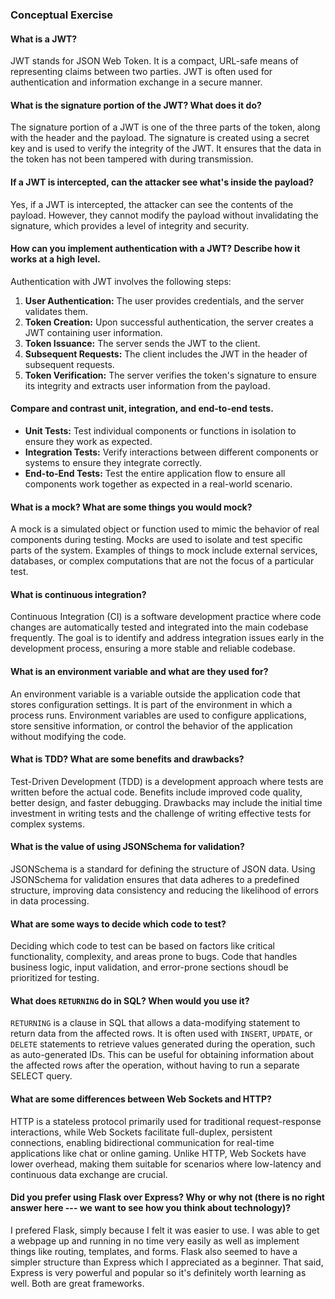 ### Conceptual Exercise

#### What is a JWT?

JWT stands for JSON Web Token. It is a compact, URL-safe means of representing claims between two parties. JWT is often used for authentication and information exchange in a secure manner.

#### What is the signature portion of the JWT? What does it do?

The signature portion of a JWT is one of the three parts of the token, along with the header and the payload. The signature is created using a secret key and is used to verify the integrity of the JWT. It ensures that the data in the token has not been tampered with during transmission.

#### If a JWT is intercepted, can the attacker see what's inside the payload?

Yes, if a JWT is intercepted, the attacker can see the contents of the payload. However, they cannot modify the payload without invalidating the signature, which provides a level of integrity and security.

#### How can you implement authentication with a JWT? Describe how it works at a high level.

Authentication with JWT involves the following steps:

1. **User Authentication:** The user provides credentials, and the server validates them.
2. **Token Creation:** Upon successful authentication, the server creates a JWT containing user information.
3. **Token Issuance:** The server sends the JWT to the client.
4. **Subsequent Requests:** The client includes the JWT in the header of subsequent requests.
5. **Token Verification:** The server verifies the token's signature to ensure its integrity and extracts user information from the payload.

#### Compare and contrast unit, integration, and end-to-end tests.

- **Unit Tests:** Test individual components or functions in isolation to ensure they work as expected.
- **Integration Tests:** Verify interactions between different components or systems to ensure they integrate correctly.
- **End-to-End Tests:** Test the entire application flow to ensure all components work together as expected in a real-world scenario.

#### What is a mock? What are some things you would mock?

A mock is a simulated object or function used to mimic the behavior of real components during testing. Mocks are used to isolate and test specific parts of the system. Examples of things to mock include external services, databases, or complex computations that are not the focus of a particular test.

#### What is continuous integration?

Continuous Integration (CI) is a software development practice where code changes are automatically tested and integrated into the main codebase frequently. The goal is to identify and address integration issues early in the development process, ensuring a more stable and reliable codebase.

#### What is an environment variable and what are they used for?

An environment variable is a variable outside the application code that stores configuration settings. It is part of the environment in which a process runs. Environment variables are used to configure applications, store sensitive information, or control the behavior of the application without modifying the code.

#### What is TDD? What are some benefits and drawbacks?

Test-Driven Development (TDD) is a development approach where tests are written before the actual code. Benefits include improved code quality, better design, and faster debugging. Drawbacks may include the initial time investment in writing tests and the challenge of writing effective tests for complex systems.

#### What is the value of using JSONSchema for validation?

JSONSchema is a standard for defining the structure of JSON data. Using JSONSchema for validation ensures that data adheres to a predefined structure, improving data consistency and reducing the likelihood of errors in data processing.

#### What are some ways to decide which code to test?

Deciding which code to test can be based on factors like critical functionality, complexity, and areas prone to bugs. Code that handles business logic, input validation, and error-prone sections shoudl be prioritized for testing.

#### What does `RETURNING` do in SQL? When would you use it?

`RETURNING` is a clause in SQL that allows a data-modifying statement to return data from the affected rows. It is often used with `INSERT`, `UPDATE`, or `DELETE` statements to retrieve values generated during the operation, such as auto-generated IDs. This can be useful for obtaining information about the affected rows after the operation, without having to run a separate SELECT query.

#### What are some differences between Web Sockets and HTTP?

HTTP is a stateless protocol primarily used for traditional request-response interactions, while Web Sockets facilitate full-duplex, persistent connections, enabling bidirectional communication for real-time applications like chat or online gaming. Unlike HTTP, Web Sockets have lower overhead, making them suitable for scenarios where low-latency and continuous data exchange are crucial.

#### Did you prefer using Flask over Express? Why or why not (there is no right answer here --- we want to see how you think about technology)?

I prefered Flask, simply because I felt it was easier to use. I was able to get a webpage up and running in no time very easily as well as implement things like routing, templates, and forms. Flask also seemed to have a simpler structure than Express which I appreciated as a beginner. That said, Express is very powerful and popular so it's definitely worth learning as well. Both are great frameworks.
